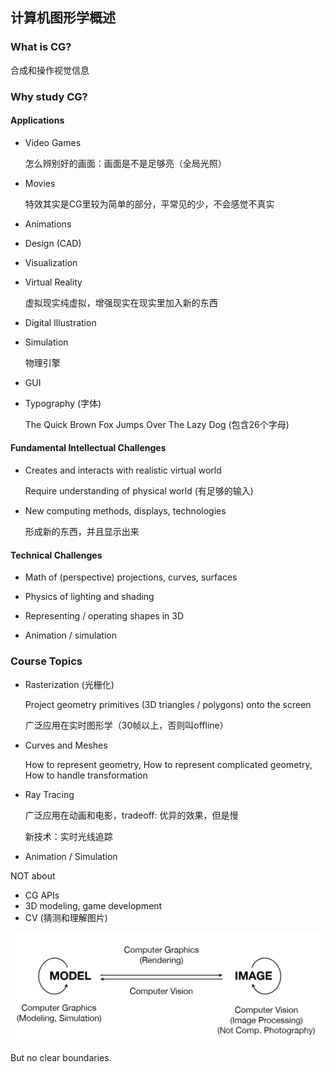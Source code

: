 ## 计算机图形学概述

### What is CG?

合成和操作视觉信息

### Why study CG?

#### Applications

- Video Games

  怎么辨别好的画面：画面是不是足够亮（全局光照）

- Movies

  特效其实是CG里较为简单的部分，平常见的少，不会感觉不真实

- Animations

- Design (CAD)

- Visualization

- Virtual Reality

  虚拟现实纯虚拟，增强现实在现实里加入新的东西

- Digital Illustration

- Simulation

  物理引擎

- GUI

- Typography (字体)

  The Quick Brown Fox Jumps Over The Lazy Dog (包含26个字母)

#### Fundamental Intellectual Challenges

- Creates and interacts with realistic virtual world

  Require understanding of physical world (有足够的输入)

- New computing methods, displays, technologies

  形成新的东西，并且显示出来

#### Technical Challenges

- Math of (perspective) projections, curves, surfaces

- Physics of lighting and shading
- Representing / operating shapes in 3D
- Animation / simulation

### Course Topics

- Rasterization (光栅化)

  Project geometry primitives (3D triangles / polygons) onto the screen

  广泛应用在实时图形学（30帧以上，否则叫offline）

- Curves and Meshes

  How to represent geometry, How to represent complicated geometry, How to handle transformation

- Ray Tracing

  广泛应用在动画和电影，tradeoff: 优异的效果，但是慢

  新技术：实时光线追踪

- Animation / Simulation

NOT about

- CG APIs
- 3D modeling, game development
- CV (猜测和理解图片)

<img src="img/lec1-CV&CG.png" style="zoom: 50%;" />

But no clear boundaries.